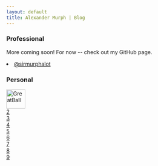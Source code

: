 ```yaml
---
layout: default
title: Alexander Murph | Blog
---
```

<h3>Professional</h3>
<p>More coming soon!  For now -- check out my GitHub page.</p>
<li> <a href="https://github.com/sirmurphalot">@sirmurphalot</a> </li>

<h3>Personal</h3>
<div class="grid-container">
  <div class="grid-item">
      <a href="https://www.qries.com/">
         <img alt="GreatBall" src="https://sirmurphalot.github.io/assets/GreatBall.png"
         width="50" height="50"> </div>
  <div class="grid-item">2</div>
  <div class="grid-item">3</div>
  <div class="grid-item">4</div>
  <div class="grid-item">5</div>
  <div class="grid-item">6</div>
  <div class="grid-item">7</div>
  <div class="grid-item">8</div>
  <div class="grid-item">9</div>
</div>
<!--
<ul class="posts">
  {% for post in site.posts limit:5 %}
    <li><span>{{ post.date | date_to_string }}</span> &raquo; <a href="{{post.url}}">{{ post.title }}</a></li>
  {% endfor %}
</ul>
-->
